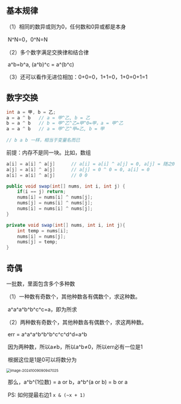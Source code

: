 ## 基本规律

（1）相同的数异或则为0，任何数和0异或都是本身

​	N^N=0，0^N=N

（2）多个数字满足交换律和结合律

​	a^b=b^a, (a^b)^c = a^(b^c)

（3）还可以看作无进位相加：0+0=0，1+1=0，1+0=0+1=1

## 数字交换

```java
int a = 甲, b = 乙;
a = a ^ b	// a = 甲^乙, b = 乙
b = a ^ b	// b = 甲^乙^乙=甲^0=甲，a = 甲^乙
a = a ^ b	// a = 甲^乙^甲=乙, b = 甲
    
// b a b 一样，相当于变量名而已
```

前提：内存不是同一块。比如，数组

```java
a[i] = a[i] ^ a[j]		// a[i] = a[i] ^ a[j] = 0, a[j] = 随之0
a[j] = a[i] ^ a[j]		// a[j] = 0 ^ 0 = 0, a[i] = 0
a[i] = a[i] ^ a[j]		// 0 0
```

```java
public void swap(int[] nums, int i, int j) {
    if(i == j) return;
    nums[i] = nums[i] ^ nums[j];
    nums[j] = nums[i] ^ nums[j];
    nums[i] = nums[i] ^ nums[j];
}

private void swap(int[] nums, int i, int j){
    int temp = nums[i];
    nums[i] = nums[j];
    nums[j] = temp;
}
```

## 奇偶

一批数，里面包含多个多种数

（1）一种数有奇数个，其他种数各有偶数个，求这种数。

​	a^a^a^b^b^c^c=a，即为所求

（2）两种数有奇数个，其他种数各有偶数个，求这两种数。

​	err = a^a^a^b^b^b^c^c^d^d=a^b

​	因为两种数，所以a≠b，所以a^b≠0，所以err必有一位是1

​	根据这位是1是0可以将数分为

<img src="https://cdn.jsdelivr.net/gh/sword4869/pic1@main/images/202410090909083.png" alt="image-20241009090947025" style="zoom: 67%;" />

​	那么，a^b^(1位数) = a or b，a^b^(a or b) = b or a

​	PS: 如何提最右边1 `x & (~x + 1)`
